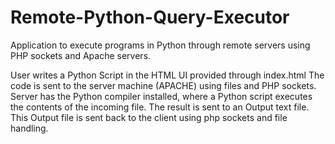 # Remote-Python-Query-Executor
Application to execute programs in Python through remote servers using PHP sockets and Apache servers.

User writes a Python Script in the HTML UI provided through index.html
The code is sent to the server machine (APACHE) using files and PHP sockets.
Server has the Python compiler installed, where a Python script executes the contents of the incoming file.
The result is sent to an Output text file.
This Output file is sent back to the client using php sockets and file handling.


